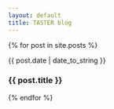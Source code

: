 ```yaml
---
layout: default
title: TASTER blog
---
```


{% for post in site.posts %}
<p>{{ post.date | date_to_string }}</p>
<h3>{{ post.title }}</h3>
{% endfor %}
